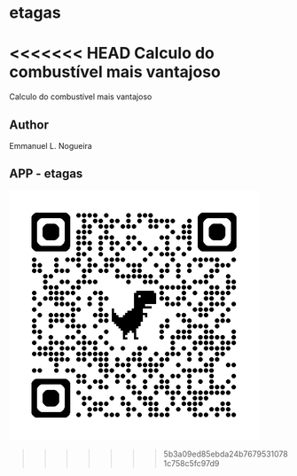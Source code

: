 # etagas
<<<<<<< HEAD
Calculo do combustível mais vantajoso
=======
Calculo do combustível mais vantajoso

## Author
Emmanuel L. Nogueira

## APP - etagas
![qrcode](https://github.com/emmanuel-lacerd4/etagas/blob/main/img/qrcode_etagas.png)
>>>>>>> 5b3a09ed85ebda24b76795310781c758c5fc97d9
